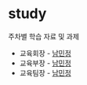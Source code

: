 # study
주차별 학습 자료 및 과제

* 교육회장 - [남민정](https://github.com/kimhyoil)
* 교육부장 - [남민정](https://github.com/JungJaeLee-JJ)
* 교육팀장 - [남민정](https://github.com/RunaNam)

